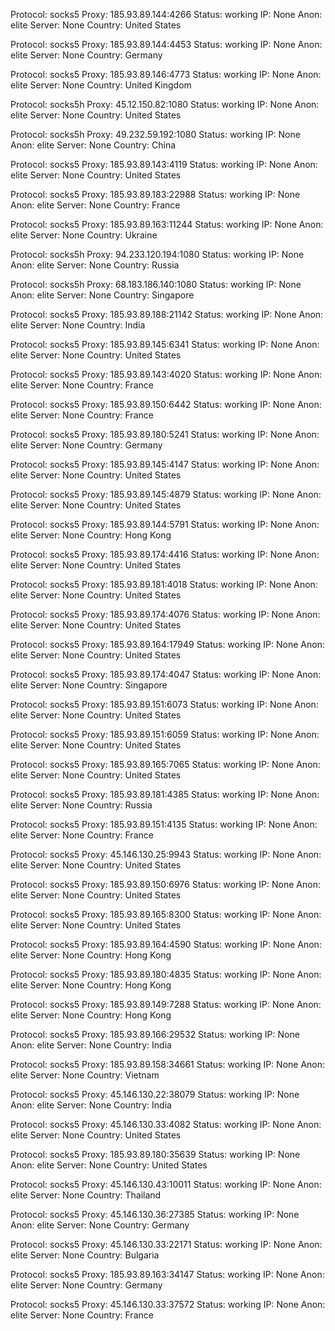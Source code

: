 Protocol: socks5
Proxy: 185.93.89.144:4266
Status: working
IP: None
Anon: elite
Server: None
Country: United States

Protocol: socks5
Proxy: 185.93.89.144:4453
Status: working
IP: None
Anon: elite
Server: None
Country: Germany

Protocol: socks5
Proxy: 185.93.89.146:4773
Status: working
IP: None
Anon: elite
Server: None
Country: United Kingdom

Protocol: socks5h
Proxy: 45.12.150.82:1080
Status: working
IP: None
Anon: elite
Server: None
Country: United States

Protocol: socks5h
Proxy: 49.232.59.192:1080
Status: working
IP: None
Anon: elite
Server: None
Country: China

Protocol: socks5
Proxy: 185.93.89.143:4119
Status: working
IP: None
Anon: elite
Server: None
Country: United States

Protocol: socks5
Proxy: 185.93.89.183:22988
Status: working
IP: None
Anon: elite
Server: None
Country: France

Protocol: socks5
Proxy: 185.93.89.163:11244
Status: working
IP: None
Anon: elite
Server: None
Country: Ukraine

Protocol: socks5h
Proxy: 94.233.120.194:1080
Status: working
IP: None
Anon: elite
Server: None
Country: Russia

Protocol: socks5h
Proxy: 68.183.186.140:1080
Status: working
IP: None
Anon: elite
Server: None
Country: Singapore

Protocol: socks5
Proxy: 185.93.89.188:21142
Status: working
IP: None
Anon: elite
Server: None
Country: India

Protocol: socks5
Proxy: 185.93.89.145:6341
Status: working
IP: None
Anon: elite
Server: None
Country: United States

Protocol: socks5
Proxy: 185.93.89.143:4020
Status: working
IP: None
Anon: elite
Server: None
Country: France

Protocol: socks5
Proxy: 185.93.89.150:6442
Status: working
IP: None
Anon: elite
Server: None
Country: France

Protocol: socks5
Proxy: 185.93.89.180:5241
Status: working
IP: None
Anon: elite
Server: None
Country: Germany

Protocol: socks5
Proxy: 185.93.89.145:4147
Status: working
IP: None
Anon: elite
Server: None
Country: United States

Protocol: socks5
Proxy: 185.93.89.145:4879
Status: working
IP: None
Anon: elite
Server: None
Country: United States

Protocol: socks5
Proxy: 185.93.89.144:5791
Status: working
IP: None
Anon: elite
Server: None
Country: Hong Kong

Protocol: socks5
Proxy: 185.93.89.174:4416
Status: working
IP: None
Anon: elite
Server: None
Country: United States

Protocol: socks5
Proxy: 185.93.89.181:4018
Status: working
IP: None
Anon: elite
Server: None
Country: United States

Protocol: socks5
Proxy: 185.93.89.174:4076
Status: working
IP: None
Anon: elite
Server: None
Country: United States

Protocol: socks5
Proxy: 185.93.89.164:17949
Status: working
IP: None
Anon: elite
Server: None
Country: United States

Protocol: socks5
Proxy: 185.93.89.174:4047
Status: working
IP: None
Anon: elite
Server: None
Country: Singapore

Protocol: socks5
Proxy: 185.93.89.151:6073
Status: working
IP: None
Anon: elite
Server: None
Country: United States

Protocol: socks5
Proxy: 185.93.89.151:6059
Status: working
IP: None
Anon: elite
Server: None
Country: United States

Protocol: socks5
Proxy: 185.93.89.165:7065
Status: working
IP: None
Anon: elite
Server: None
Country: United States

Protocol: socks5
Proxy: 185.93.89.181:4385
Status: working
IP: None
Anon: elite
Server: None
Country: Russia

Protocol: socks5
Proxy: 185.93.89.151:4135
Status: working
IP: None
Anon: elite
Server: None
Country: France

Protocol: socks5
Proxy: 45.146.130.25:9943
Status: working
IP: None
Anon: elite
Server: None
Country: United States

Protocol: socks5
Proxy: 185.93.89.150:6976
Status: working
IP: None
Anon: elite
Server: None
Country: United States

Protocol: socks5
Proxy: 185.93.89.165:8300
Status: working
IP: None
Anon: elite
Server: None
Country: United States

Protocol: socks5
Proxy: 185.93.89.164:4590
Status: working
IP: None
Anon: elite
Server: None
Country: Hong Kong

Protocol: socks5
Proxy: 185.93.89.180:4835
Status: working
IP: None
Anon: elite
Server: None
Country: Hong Kong

Protocol: socks5
Proxy: 185.93.89.149:7288
Status: working
IP: None
Anon: elite
Server: None
Country: Hong Kong

Protocol: socks5
Proxy: 185.93.89.166:29532
Status: working
IP: None
Anon: elite
Server: None
Country: India

Protocol: socks5
Proxy: 185.93.89.158:34661
Status: working
IP: None
Anon: elite
Server: None
Country: Vietnam

Protocol: socks5
Proxy: 45.146.130.22:38079
Status: working
IP: None
Anon: elite
Server: None
Country: India

Protocol: socks5
Proxy: 45.146.130.33:4082
Status: working
IP: None
Anon: elite
Server: None
Country: United States

Protocol: socks5
Proxy: 185.93.89.180:35639
Status: working
IP: None
Anon: elite
Server: None
Country: United States

Protocol: socks5
Proxy: 45.146.130.43:10011
Status: working
IP: None
Anon: elite
Server: None
Country: Thailand

Protocol: socks5
Proxy: 45.146.130.36:27385
Status: working
IP: None
Anon: elite
Server: None
Country: Germany

Protocol: socks5
Proxy: 45.146.130.33:22171
Status: working
IP: None
Anon: elite
Server: None
Country: Bulgaria

Protocol: socks5
Proxy: 185.93.89.163:34147
Status: working
IP: None
Anon: elite
Server: None
Country: Germany

Protocol: socks5
Proxy: 45.146.130.33:37572
Status: working
IP: None
Anon: elite
Server: None
Country: France

